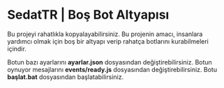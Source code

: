 # SedatTR | Boş Bot Altyapısı
Bu projeyi rahatlıkla kopyalayabilirsiniz.
Bu projenin amacı, insanlara yardımcı olmak için boş bir altyapı verip rahatça botlarını kurabilmeleri içindir.

Botun bazı ayarlarını **ayarlar.json** dosyasından değiştirebilirsiniz.
Botun oynuyor mesajlarını **events/ready.js** dosyasından değiştirebilirsiniz.
Botu **başlat.bat** dosyasından başlatabilirsiniz.
